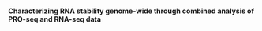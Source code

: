 #### Characterizing RNA stability genome-wide through combined analysis of PRO-seq and RNA-seq data
